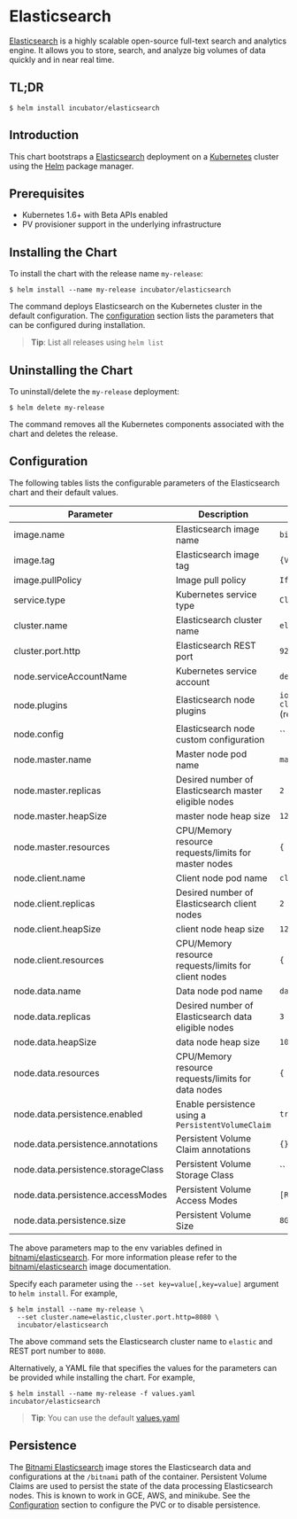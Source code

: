 # Elasticsearch

[Elasticsearch](https://www.elastic.co/products/elasticsearch) is a highly scalable open-source full-text search and analytics engine. It allows you to store, search, and analyze big volumes of data quickly and in near real time.

## TL;DR

```console
$ helm install incubator/elasticsearch
```

## Introduction

This chart bootstraps a [Elasticsearch](https://github.com/bitnami/bitnami-docker-elasticsearch) deployment on a [Kubernetes](http://kubernetes.io) cluster using the [Helm](https://helm.sh) package manager.

## Prerequisites

- Kubernetes 1.6+ with Beta APIs enabled
- PV provisioner support in the underlying infrastructure

## Installing the Chart

To install the chart with the release name `my-release`:

```console
$ helm install --name my-release incubator/elasticsearch
```

The command deploys Elasticsearch on the Kubernetes cluster in the default configuration. The [configuration](#configuration) section lists the parameters that can be configured during installation.

> **Tip**: List all releases using `helm list`

## Uninstalling the Chart

To uninstall/delete the `my-release` deployment:

```console
$ helm delete my-release
```

The command removes all the Kubernetes components associated with the chart and deletes the release.

## Configuration

The following tables lists the configurable parameters of the Elasticsearch chart and their default values.

|             Parameter              |                      Description                      |                               Default                               |
|------------------------------------|-------------------------------------------------------|---------------------------------------------------------------------|
| image.name                         | Elasticsearch image name                              | `bitnami/elasticsearch`                                             |
| image.tag                          | Elasticsearch image tag                               | `{VERSION}`                                                         |
| image.pullPolicy                   | Image pull policy                                     | `IfNotPresent`                                                      |
| service.type                       | Kubernetes service type                               | `ClusterIP`                                                         |
| cluster.name                       | Elasticsearch cluster name                            | `elasticsearch-cluster`                                             |
| cluster.port.http                  | Elasticsearch REST port                               | `9200`                                                              |
| node.serviceAccountName            | Kubernetes service account                            | `default`                                                           |
| node.plugins                       | Elasticsearch node plugins                            | `io.fabric8:elasticsearch-cloud-kubernetes:5.5.2` (required plugin) |
| node.config                        | Elasticsearch node custom configuration               | ``                                                                  |
| node.master.name                   | Master node pod name                                  | `master`                                                            |
| node.master.replicas               | Desired number of Elasticsearch master eligible nodes | `2`                                                                 |
| node.master.heapSize               | master node heap size                                 | `128m`                                                              |
| node.master.resources              | CPU/Memory resource requests/limits for master nodes  | `{ memory: "256Mi" }`                                               |
| node.client.name                   | Client node pod name                                  | `client`                                                            |
| node.client.replicas               | Desired number of Elasticsearch client nodes          | `2`                                                                 |
| node.client.heapSize               | client node heap size                                 | `128m`                                                              |
| node.client.resources              | CPU/Memory resource requests/limits for client nodes  | `{ memory: "256Mi" }`                                               |
| node.data.name                     | Data node pod name                                    | `data`                                                              |
| node.data.replicas                 | Desired number of Elasticsearch data eligible nodes   | `3`                                                                 |
| node.data.heapSize                 | data node heap size                                   | `1024m`                                                             |
| node.data.resources                | CPU/Memory resource requests/limits for data nodes    | `{ memory: "512Mi" }`                                               |
| node.data.persistence.enabled      | Enable persistence using a `PersistentVolumeClaim`    | `true`                                                              |
| node.data.persistence.annotations  | Persistent Volume Claim annotations                   | `{}`                                                                |
| node.data.persistence.storageClass | Persistent Volume Storage Class                       | ``                                                                  |
| node.data.persistence.accessModes  | Persistent Volume Access Modes                        | `[ReadWriteOnce]`                                                   |
| node.data.persistence.size         | Persistent Volume Size                                | `8Gi`                                                               |

The above parameters map to the env variables defined in [bitnami/elasticsearch](http://github.com/bitnami/bitnami-docker-elasticsearch). For more information please refer to the [bitnami/elasticsearch](http://github.com/bitnami/bitnami-docker-elasticsearch) image documentation.

Specify each parameter using the `--set key=value[,key=value]` argument to `helm install`. For example,

```console
$ helm install --name my-release \
  --set cluster.name=elastic,cluster.port.http=8080 \
  incubator/elasticsearch
```

The above command sets the Elasticsearch cluster name to `elastic` and REST port number to `8080`.

Alternatively, a YAML file that specifies the values for the parameters can be provided while installing the chart. For example,

```console
$ helm install --name my-release -f values.yaml incubator/elasticsearch
```

> **Tip**: You can use the default [values.yaml](values.yaml)

## Persistence

The [Bitnami Elasticsearch](https://github.com/bitnami/bitnami-docker-elasticsearch) image stores the Elasticsearch data and configurations at the `/bitnami` path of the container. Persistent Volume Claims are used to persist the state of the data processing Elasticsearch nodes. This is known to work in GCE, AWS, and minikube.
See the [Configuration](#configuration) section to configure the PVC or to disable persistence.
